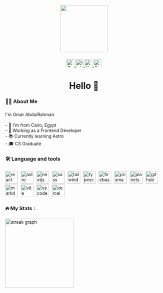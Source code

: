 <div align="center">
  <img height="150" src="https://github.com/omarr45/omarr45/assets/58887202/5209bda5-93a8-4c54-a8cd-b64f26d67934"  />
</div>

###

<div align="center">
  <a href="https://www.omar45.com/" target="_blank">
    <img src="https://img.shields.io/static/v1?message=Portfolio&logo=dribbble&label=&color=53ad2d&logoColor=white&labelColor=&style=for-the-badge" height="25" alt="Potfolio"  />
  </a>
  <a href="https://www.linkedin.com/in/omar45/" target="_blank">
    <img src="https://img.shields.io/static/v1?message=LinkedIn&logo=linkedin&label=&color=0077B5&logoColor=white&labelColor=&style=for-the-badge" height="25" alt="linkedin profile"  />
  </a>
  <a href="https://www.youtube.com/@Omar45" target="_blank">
    <img src="https://img.shields.io/static/v1?message=Youtube&logo=youtube&label=&color=FF0000&logoColor=white&labelColor=&style=for-the-badge" height="25" alt="Youtube Channel"  />
  </a>
  <a href="https://twitter.com/Omar_ARahman45" target="_blank">
    <img src="https://img.shields.io/static/v1?message=Twitter&logo=twitter&label=&color=1DA1F2&logoColor=white&labelColor=&style=for-the-badge" height="25" alt="Twitter Account"  />
  </a>
</div>

###

<h1 align="center">Hello 👋</h1>

###

<h3 align="left">👩‍💻  About Me</h3>

###

<p align="left">I'm Omar AbdulRahman<br><br>- 📌 I'm from Cairo, Egypt<br>- 🔭 Working as a Frontend Developer<br>- 📚 Currently learning Astro<br>- 🎓 CS Graduate</p>

###

<h3 align="left">🛠 Language and tools</h3>

###

<div align="left">
  <img src="https://skillicons.dev/icons?i=react" height="40" alt="react logo"  />
  <img width="2" />
  <img src="https://skillicons.dev/icons?i=astro" height="40" alt="astro logo"  />
  <img width="2" />
  <img src="https://skillicons.dev/icons?i=nextjs" height="40" alt="nextjs logo"  />
  <img width="2" />
  <img src="https://skillicons.dev/icons?i=sass" height="40" alt="sass logo"  />
  <img width="2" />
  <img src="https://skillicons.dev/icons?i=tailwind" height="40" alt="tailwindcss logo"  />
  <img width="2" />
  <img src="https://skillicons.dev/icons?i=ts" height="40" alt="typescript logo"  />
  <img width="2" />
  <img src="https://skillicons.dev/icons?i=firebase" height="40" alt="firebase logo"  />
  <img width="2" />
  <img src="https://skillicons.dev/icons?i=prisma" height="40" alt="prisma logo"  />
  <img width="2" />
  <img src="https://skillicons.dev/icons?i=planetscale" height="40" alt="planetscale logo"  />
  <img width="2" />
  <img src="https://skillicons.dev/icons?i=github" height="40" alt="github logo"  />
  <img width="2" />
  <img src="https://skillicons.dev/icons?i=md" height="40" alt="markdown logo"  />
  <img width="2" />
  <img src="https://skillicons.dev/icons?i=vite" height="40" alt="vite logo"  />
  <img width="2" />
  <img src="https://skillicons.dev/icons?i=vscode" height="40" alt="vscode logo"  />
  <img width="2" />
  <img src="https://skillicons.dev/icons?i=vercel" height="40" alt="vercel logo"  />
</div>

###

<h3 align="left">🔥   My Stats :</h3>

###

<div align="left">
  <img src="https://streak-stats.demolab.com?user=omarr45&locale=en&mode=daily&theme=dark&hide_border=false&border_radius=5&order=3" height="220" alt="streak graph"  />
</div>

###
